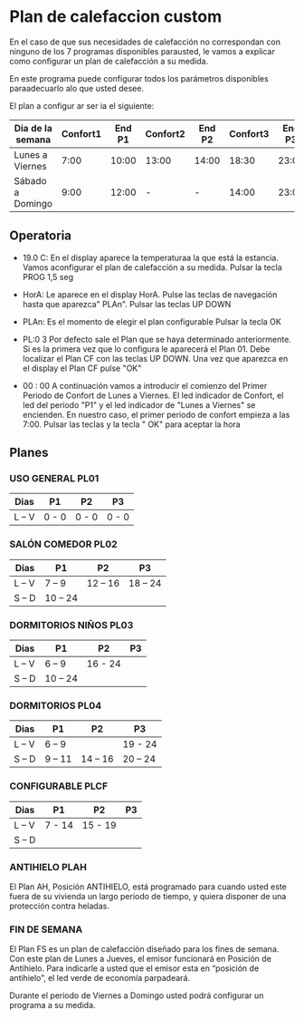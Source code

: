 # Plan de calefaccion custom

En el caso de que sus necesidades de calefacción no correspondan con ninguno de los 7 programas disponibles parausted, le vamos a explicar como configurar un plan de calefacción a su medida.

En este programa puede configurar todos los parámetros disponibles paraadecuarlo alo que usted desee.

El plan a configur ar ser ia el siguiente:

| Dia de la semana | Confort1 | End P1 | Confort2 | End P2 | Confort3 | End P3 |
| ---------------- | -------- | ---- | -------- | ---- | -------- | ---- |
| Lunes a Viernes  | 7:00 | 10:00 | 13:00 | 14:00 | 18:30 | 23:00 |
| Sábado a Domingo | 9:00 | 12:00 | - | - | 14:00 | 23:00 |

## Operatoria

- 19.0 C:
En el display aparece la temperaturaa la que está la estancia. Vamos aconfigurar el plan de calefacción a su medida. Pulsar la tecla PROG 1,5 seg

- HorA: 
Le aparece en el display HorA. Pulse las teclas de navegación hasta que aparezca" PLAn". Pulsar las teclas
UP DOWN

- PLAn: 
Es el momento de elegir el plan configurable Pulsar la tecla OK

- PL:0 3
Por defecto sale el Plan que se haya determinado anteriormente. Si es la primera vez que lo configura le aparecerá el Plan 01. Debe localizar el Plan CF con las teclas UP DOWN.
Una vez que aparezca en el display el Plan CF pulse "OK"

- 00 : 00
A continuación vamos a introducir el comienzo del Primer Periodo de Confort de Lunes a Viernes. El led indicador de Confort, el led del periodo "P1" y el led indicador de "Lunes a Viernes" se encienden. En nuestro caso, el primer periodo de confort empieza a las 7:00.  Pulsar las teclas y la tecla " OK" para aceptar la hora

## Planes

### USO GENERAL PL01

| Dias | P1 | P2 | P3 |
| ---- | -- | -- | -- |
| L – V | 0 - 0 | 0 - 0 | 0 - 0 |

### SALÓN COMEDOR PL02

| Dias | P1 | P2 | P3 |
| ---- | -- | -- | -- |
| L – V | 7 – 9 | 12 – 16 | 18 – 24 |
| S – D | 10 – 24 

### DORMITORIOS NIÑOS PL03

| Dias | P1 | P2 | P3 |
| ---- | -- | -- | -- |
| L – V | 6 – 9 | 16 - 24
| S – D | 10 – 24 

### DORMITORIOS PL04

| Dias | P1 | P2 | P3 |
| ---- | -- | -- | -- |
| L – V | 6 – 9 | | 19 - 24
| S – D | 9 – 11 | 14 – 16 |20 – 24 

### CONFIGURABLE PLCF

| Dias | P1 | P2 | P3 |
| ---- | -- | -- | -- |
| L – V | 7 - 14 | 15 - 19 |
| S – D |

### ANTIHIELO PLAH

El Plan AH, Posición ANTIHIELO, está programado para cuando usted este fuera de su vivienda un largo periodo de tiempo, y quiera disponer de una protección contra heladas.

### FIN DE SEMANA

El Plan FS es un plan de calefacción diseñado para los fines de semana. Con este plan de Lunes a Jueves, el emisor funcionará en Posición de Antihielo. Para indicarle a usted que el emisor esta en “posición de antihielo”, el led verde de economía parpadeará.

Durante el periodo de Viernes a Domingo usted podrá configurar un programa a su medida.